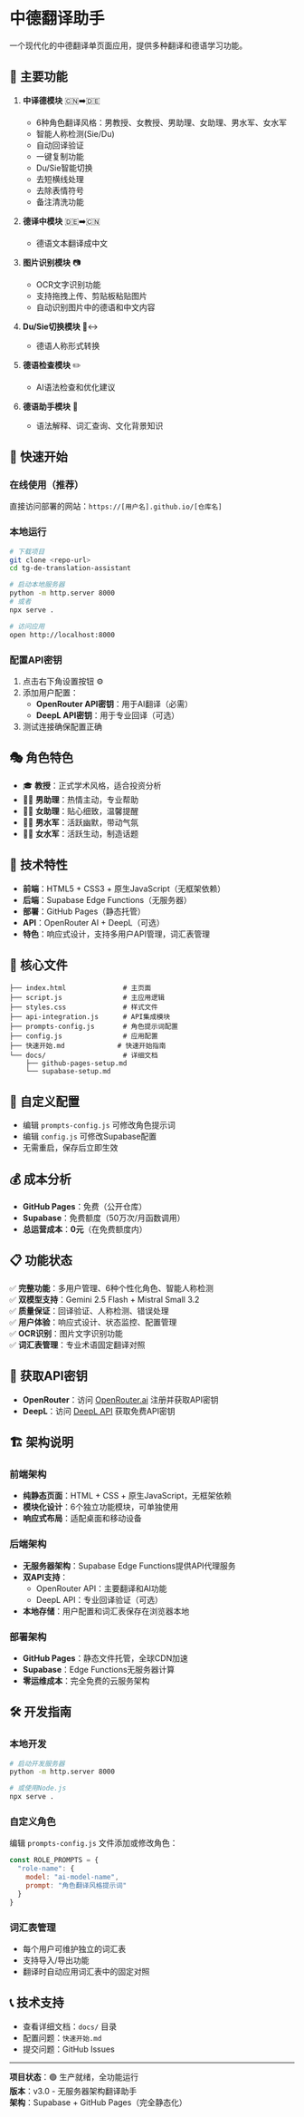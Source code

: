 # 中德翻译助手

一个现代化的中德翻译单页面应用，提供多种翻译和德语学习功能。

## 🎯 主要功能

1. **中译德模块** 🇨🇳➡️🇩🇪
   - 6种角色翻译风格：男教授、女教授、男助理、女助理、男水军、女水军
   - 智能人称检测(Sie/Du)
   - 自动回译验证
   - 一键复制功能
   - Du/Sie智能切换
   - 去短横线处理
   - 去除表情符号
   - 备注清洗功能

2. **德译中模块** 🇩🇪➡️🇨🇳
   - 德语文本翻译成中文

3. **图片识别模块** 📷
   - OCR文字识别功能
   - 支持拖拽上传、剪贴板粘贴图片
   - 自动识别图片中的德语和中文内容

4. **Du/Sie切换模块** 👤↔️
   - 德语人称形式转换

5. **德语检查模块** ✏️
   - AI语法检查和优化建议

6. **德语助手模块** 🤖
   - 语法解释、词汇查询、文化背景知识

## 🚀 快速开始

### 在线使用（推荐）
直接访问部署的网站：`https://[用户名].github.io/[仓库名]`

### 本地运行
```bash
# 下载项目
git clone <repo-url>
cd tg-de-translation-assistant

# 启动本地服务器
python -m http.server 8000
# 或者
npx serve .

# 访问应用
open http://localhost:8000
```

### 配置API密钥
1. 点击右下角设置按钮 ⚙️
2. 添加用户配置：
   - **OpenRouter API密钥**：用于AI翻译（必需）
   - **DeepL API密钥**：用于专业回译（可选）
3. 测试连接确保配置正确

## 🎭 角色特色

- 🎓 **教授**：正式学术风格，适合投资分析
- 👨‍💼 **男助理**：热情主动，专业帮助
- 👩‍💼 **女助理**：贴心细致，温馨提醒
- 🙋‍♂️ **男水军**：活跃幽默，带动气氛
- 🙋‍♀️ **女水军**：活跃生动，制造话题

## 📱 技术特性

- **前端**：HTML5 + CSS3 + 原生JavaScript（无框架依赖）
- **后端**：Supabase Edge Functions（无服务器）
- **部署**：GitHub Pages（静态托管）
- **API**：OpenRouter AI + DeepL（可选）
- **特色**：响应式设计，支持多用户API管理，词汇表管理

## 📁 核心文件

```
├── index.html              # 主页面
├── script.js               # 主应用逻辑
├── styles.css              # 样式文件
├── api-integration.js      # API集成模块
├── prompts-config.js       # 角色提示词配置
├── config.js               # 应用配置
├── 快速开始.md             # 快速开始指南
└── docs/                   # 详细文档
    ├── github-pages-setup.md
    └── supabase-setup.md
```

## 🔧 自定义配置

- 编辑 `prompts-config.js` 可修改角色提示词
- 编辑 `config.js` 可修改Supabase配置
- 无需重启，保存后立即生效

## 💰 成本分析

- **GitHub Pages**：免费（公开仓库）
- **Supabase**：免费额度（50万次/月函数调用）
- **总运营成本**：**0元**（在免费额度内）

## 📋 功能状态

✅ **完整功能**：多用户管理、6种个性化角色、智能人称检测  
✅ **双模型支持**：Gemini 2.5 Flash + Mistral Small 3.2  
✅ **质量保证**：回译验证、人称检测、错误处理  
✅ **用户体验**：响应式设计、状态监控、配置管理  
✅ **OCR识别**：图片文字识别功能  
✅ **词汇表管理**：专业术语固定翻译对照  

## 🔗 获取API密钥

- **OpenRouter**：访问 [OpenRouter.ai](https://openrouter.ai) 注册并获取API密钥
- **DeepL**：访问 [DeepL API](https://www.deepl.com/pro-api) 获取免费API密钥

## 🏗️ 架构说明

### 前端架构
- **纯静态页面**：HTML + CSS + 原生JavaScript，无框架依赖
- **模块化设计**：6个独立功能模块，可单独使用
- **响应式布局**：适配桌面和移动设备

### 后端架构
- **无服务器架构**：Supabase Edge Functions提供API代理服务
- **双API支持**：
  - OpenRouter API：主要翻译和AI功能
  - DeepL API：专业回译验证（可选）
- **本地存储**：用户配置和词汇表保存在浏览器本地

### 部署架构
- **GitHub Pages**：静态文件托管，全球CDN加速
- **Supabase**：Edge Functions无服务器计算
- **零运维成本**：完全免费的云服务架构

## 🛠️ 开发指南

### 本地开发
```bash
# 启动开发服务器
python -m http.server 8000

# 或使用Node.js
npx serve .
```

### 自定义角色
编辑 `prompts-config.js` 文件添加或修改角色：
```javascript
const ROLE_PROMPTS = {
  "role-name": {
    model: "ai-model-name",
    prompt: "角色翻译风格提示词"
  }
}
```

### 词汇表管理
- 每个用户可维护独立的词汇表
- 支持导入/导出功能
- 翻译时自动应用词汇表中的固定对照

## 📞 技术支持

- 查看详细文档：`docs/` 目录
- 配置问题：`快速开始.md`
- 提交问题：GitHub Issues

---

**项目状态**：🟢 生产就绪，全功能运行  
**版本**：v3.0 - 无服务器架构翻译助手  
**架构**：Supabase + GitHub Pages（完全静态化） 